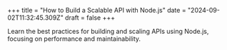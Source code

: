 +++
title = "How to Build a Scalable API with Node.js"
date = "2024-09-02T11:32:45.309Z"
draft = false
+++

  Learn the best practices for building and scaling APIs using Node.js, focusing on performance and maintainability.
        